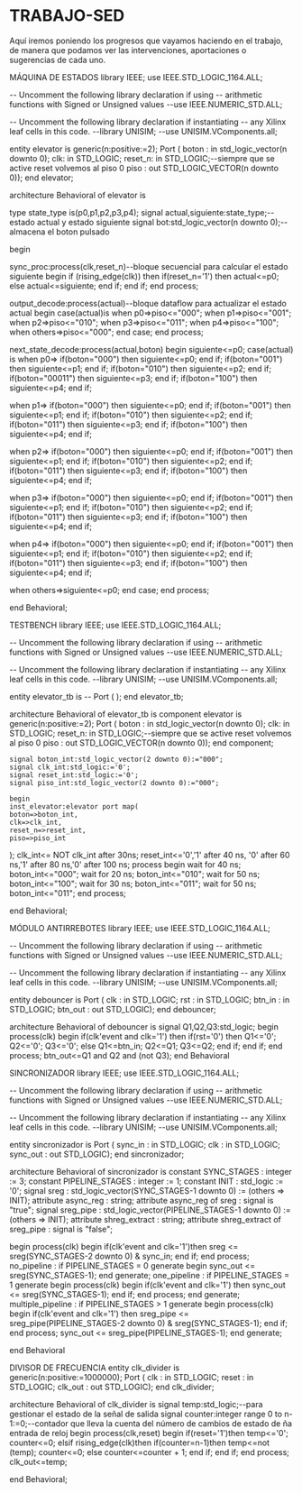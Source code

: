 # TRABAJO-SED
Aquí iremos poniendo los progresos que vayamos haciendo en el trabajo, de manera que podamos ver las intervenciones, aportaciones o sugerencias de cada uno. 

MÁQUINA DE ESTADOS
library IEEE;
use IEEE.STD_LOGIC_1164.ALL;

-- Uncomment the following library declaration if using
-- arithmetic functions with Signed or Unsigned values
--use IEEE.NUMERIC_STD.ALL;

-- Uncomment the following library declaration if instantiating
-- any Xilinx leaf cells in this code.
--library UNISIM;
--use UNISIM.VComponents.all;

entity elevator is
generic(n:positive:=2);
    Port ( boton : in std_logic_vector(n downto 0);
             clk: in STD_LOGIC;
           reset_n: in STD_LOGIC;--siempre que se active reset volvemos al piso 0
           piso : out STD_LOGIC_VECTOR(n downto 0));
end elevator;

architecture Behavioral of elevator is

type state_type is(p0,p1,p2,p3,p4);
signal actual,siguiente:state_type;--estado actual y estado siguiente
signal bot:std_logic_vector(n downto 0);--almacena el boton pulsado

begin

sync_proc:process(clk,reset_n)--bloque secuencial para calcular el estado siguiente
    begin
    if (rising_edge(clk)) then
        if(reset_n='1') then
            actual<=p0;
        else 
            actual<=siguiente;
        end if;
    end if;
end process;

output_decode:process(actual)--bloque dataflow para actualizar el estado actual
begin
case(actual)is
when p0=>piso<="000";
when p1=>piso<="001";
when p2=>piso<="010";
when p3=>piso<="011";
when p4=>piso<="100";
when others=>piso<="000";
end case;
end process;

next_state_decode:process(actual,boton)
begin
siguiente<=p0;
case(actual) is
when p0=>
if(boton="000") then
siguiente<=p0;
end if;
if(boton="001") then
siguiente<=p1;
end if;
if(boton="010") then
siguiente<=p2;
end if;
if(boton="00011") then
siguiente<=p3;
end if;
if(boton="100") then
siguiente<=p4;
end if;

when p1=>
if(boton="000") then
siguiente<=p0;
end if;
if(boton="001") then
siguiente<=p1;
end if;
if(boton="010") then
siguiente<=p2;
end if;
if(boton="011") then
siguiente<=p3;
end if;
if(boton="100") then
siguiente<=p4;
end if;

when p2=>
if(boton="000") then
siguiente<=p0;
end if;
if(boton="001") then
siguiente<=p1;
end if;
if(boton="010") then
siguiente<=p2;
end if;
if(boton="011") then
siguiente<=p3;
end if;
if(boton="100") then
siguiente<=p4;
end if;

when p3=>
if(boton="000") then
siguiente<=p0;
end if;
if(boton="001") then
siguiente<=p1;
end if;
if(boton="010") then
siguiente<=p2;
end if;
if(boton="011") then
siguiente<=p3;
end if;
if(boton="100") then
siguiente<=p4;
end if;

when p4=>
if(boton="000") then
siguiente<=p0;
end if;
if(boton="001") then
siguiente<=p1;
end if;
if(boton="010") then
siguiente<=p2;
end if;
if(boton="011") then
siguiente<=p3;
end if;
if(boton="100") then
siguiente<=p4;
end if;

when others=>siguiente<=p0;
end case;
end process;



end Behavioral;



TESTBENCH
library IEEE;
use IEEE.STD_LOGIC_1164.ALL;

-- Uncomment the following library declaration if using
-- arithmetic functions with Signed or Unsigned values
--use IEEE.NUMERIC_STD.ALL;

-- Uncomment the following library declaration if instantiating
-- any Xilinx leaf cells in this code.
--library UNISIM;
--use UNISIM.VComponents.all;

entity elevator_tb is
--  Port ( );
end elevator_tb;

architecture Behavioral of elevator_tb is
    component elevator is
    generic(n:positive:=2);
        Port ( boton : in std_logic_vector(n downto 0);
                clk: in STD_LOGIC;
                reset_n: in STD_LOGIC;--siempre que se active reset volvemos al piso 0
                piso : out STD_LOGIC_VECTOR(n downto 0));
    end component;
    
    signal boton_int:std_logic_vector(2 downto 0):="000";
    signal clk_int:std_logic:='0';
    signal reset_int:std_logic:='0';
    signal piso_int:std_logic_vector(2 downto 0):="000";
    
    begin
    inst_elevator:elevator port map(
    boton=>boton_int,
    clk=>clk_int,
    reset_n=>reset_int,
    piso=>piso_int
);
clk_int<= NOT clk_int after  30ns;
reset_int<='0','1' after 40 ns, '0' after 60 ns,'1' after 80 ns,'0' after 100 ns;
process
begin
wait for 40 ns;
boton_int<="000";
wait for 20 ns;
boton_int<="010";
wait for 50 ns;
boton_int<="100";
wait for 30 ns;
boton_int<="011";
wait for 50 ns;
boton_int<="011";
end process;


end Behavioral;



MÓDULO ANTIRREBOTES
library IEEE;
use IEEE.STD_LOGIC_1164.ALL;

-- Uncomment the following library declaration if using
-- arithmetic functions with Signed or Unsigned values
--use IEEE.NUMERIC_STD.ALL;

-- Uncomment the following library declaration if instantiating
-- any Xilinx leaf cells in this code.
--library UNISIM;
--use UNISIM.VComponents.all;

entity debouncer is
    Port ( clk : in STD_LOGIC;
           rst : in STD_LOGIC;
           btn_in : in STD_LOGIC;
           btn_out : out STD_LOGIC);
end debouncer;

architecture Behavioral of debouncer is
signal Q1,Q2,Q3:std_logic;
begin
process(clk)
begin
if(clk'event and clk='1') then
if(rst='0') then
Q1<='0';
Q2<='0';
Q3<='0';
else
Q1<=btn_in;
Q2<=Q1;
Q3<=Q2;
end if;
end if;
end process;
btn_out<=Q1 and Q2 and (not Q3);
end Behavioral


SINCRONIZADOR
library IEEE;
use IEEE.STD_LOGIC_1164.ALL;

-- Uncomment the following library declaration if using
-- arithmetic functions with Signed or Unsigned values
--use IEEE.NUMERIC_STD.ALL;

-- Uncomment the following library declaration if instantiating
-- any Xilinx leaf cells in this code.
--library UNISIM;
--use UNISIM.VComponents.all;

entity sincronizador is
    Port ( sync_in : in STD_LOGIC;
           clk : in STD_LOGIC;
           sync_out : out STD_LOGIC);
end sincronizador;

architecture Behavioral of sincronizador is
constant SYNC_STAGES : integer := 3;
constant PIPELINE_STAGES : integer := 1;
constant INIT : std_logic := '0';
signal sreg : std_logic_vector(SYNC_STAGES-1 downto 0) := (others => INIT);
attribute async_reg : string;
attribute async_reg of sreg : signal is "true";
signal sreg_pipe : std_logic_vector(PIPELINE_STAGES-1 downto 0) := (others => INIT);
attribute shreg_extract : string;
attribute shreg_extract of sreg_pipe : signal is "false";

begin
process(clk)
begin
if(clk'event and clk='1')then
sreg <= sreg(SYNC_STAGES-2 downto 0) & sync_in;
end if;
end process;
no_pipeline : if PIPELINE_STAGES = 0 generate
begin
sync_out <= sreg(SYNC_STAGES-1);
end generate;
one_pipeline : if PIPELINE_STAGES = 1 generate
begin
process(clk)
begin
if(clk'event and clk='1') then
sync_out <= sreg(SYNC_STAGES-1);
end if;
end process;
end generate;
multiple_pipeline : if PIPELINE_STAGES > 1 generate
begin
process(clk)
begin
if(clk'event and clk='1') then
sreg_pipe <= sreg_pipe(PIPELINE_STAGES-2 downto 0) & sreg(SYNC_STAGES-1);
end if;
end process;
sync_out <= sreg_pipe(PIPELINE_STAGES-1);
end generate;

end Behavioral



DIVISOR DE FRECUENCIA
entity clk_divider is
generic(n:positive:=1000000);
    Port ( clk : in STD_LOGIC;
           reset : in STD_LOGIC;
           clk_out : out STD_LOGIC);
end clk_divider;

architecture Behavioral of clk_divider is
    signal temp:std_logic;--para gestionar el estado de la señal de salida
    signal counter:integer range 0 to n-1:=0;--contador que lleva la cuenta del número de cambios de estado de ña entrada de reloj
    begin
        process(clk,reset)
            begin
            if(reset='1')then
                temp<='0';
                counter<=0;
            elsif rising_edge(clk)then
                if(counter=n-1)then
                    temp<=not (temp);
                    counter<=0;
                else
                counter<=counter + 1;
                end if;
            end if;
         end process;
clk_out<=temp;

end Behavioral;
